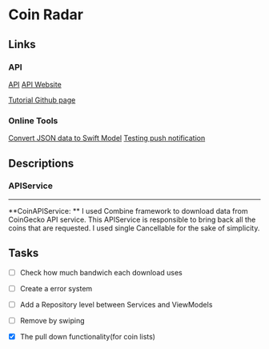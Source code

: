 # Coin Radar

## Links
### API
[API](https://api.coingecko.com/api/v3/coins/markets?vs_currency=usd&order=market_cap_desc&per_page=250&page=1&sparkline=true&price_change_percentage=24h)
[API Website](https://www.coingecko.com/en/api)

[Tutorial Github page](https://github.com/SwiftfulThinking)

### Online Tools
[Convert JSON data to Swift Model](https://app.quicktype.io/)
[Testing push notification](https://www.pushtry.com/)

## Descriptions

### APIService
---

**CoinAPIService: **
I used Combine framework to download data from CoinGecko API service. This APIService is responsible to bring back all the coins that are requested. I used single Cancellable for the sake of simplicity. 


## Tasks
- [ ] Check how much bandwich each download uses
- [ ] Create a error system
- [ ] Add a Repository level between Services and ViewModels
- [ ] Remove by swiping 
- [x] The pull down functionality(for coin lists)



